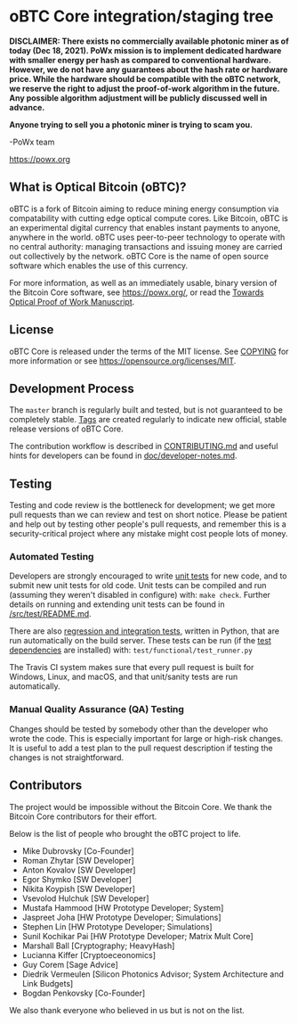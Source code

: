 oBTC Core integration/staging tree
=====================================

**DISCLAIMER: There exists no commercially available photonic miner
as of today (Dec 18, 2021). PoWx mission is to implement dedicated hardware
with smaller energy per hash as compared to conventional hardware.
However, we do not have any guarantees about the hash rate or hardware price.
While the hardware should be compatible with the oBTC network,
we reserve the right to adjust the proof-of-work algorithm in the future.
Any possible algorithm adjustment will be publicly discussed well in advance.**

**Anyone trying to sell you a photonic miner is trying to scam you.**

-PoWx team

https://powx.org

What is Optical Bitcoin (oBTC)?
-------------------------------

oBTC is a fork of Bitcoin aiming to reduce mining energy consumption via compatability with cutting edge optical compute cores.  Like
Bitcoin, oBTC is an experimental digital currency that enables instant payments
to anyone, anywhere in the world. oBTC uses peer-to-peer technology to
operate with no central authority: managing transactions and issuing money are
carried out collectively by the network. oBTC Core is the name of open
source software which enables the use of this currency.

For more information, as well as an immediately usable, binary version of
the Bitcoin Core software, see https://powx.org/, or read the
[Towards Optical Proof of Work Manuscript](https://assets.pubpub.org/xi9h9rps/01581688887859.pdf).

License
-------

oBTC Core is released under the terms of the MIT license. See [COPYING](COPYING) for more
information or see https://opensource.org/licenses/MIT.

Development Process
-------------------

The `master` branch is regularly built and tested, but is not guaranteed to be
completely stable. [Tags](https://github.com/bitcoin/bitcoin/tags) are created
regularly to indicate new official, stable release versions of oBTC Core.

The contribution workflow is described in [CONTRIBUTING.md](CONTRIBUTING.md)
and useful hints for developers can be found in [doc/developer-notes.md](doc/developer-notes.md).

Testing
-------

Testing and code review is the bottleneck for development; we get more pull
requests than we can review and test on short notice. Please be patient and help out by testing
other people's pull requests, and remember this is a security-critical project where any mistake might cost people
lots of money.

### Automated Testing

Developers are strongly encouraged to write [unit tests](src/test/README.md) for new code, and to
submit new unit tests for old code. Unit tests can be compiled and run
(assuming they weren't disabled in configure) with: `make check`. Further details on running
and extending unit tests can be found in [/src/test/README.md](/src/test/README.md).

There are also [regression and integration tests](/test), written
in Python, that are run automatically on the build server.
These tests can be run (if the [test dependencies](/test) are installed) with: `test/functional/test_runner.py`

The Travis CI system makes sure that every pull request is built for Windows, Linux, and macOS, and that unit/sanity tests are run automatically.

### Manual Quality Assurance (QA) Testing

Changes should be tested by somebody other than the developer who wrote the
code. This is especially important for large or high-risk changes. It is useful
to add a test plan to the pull request description if testing the changes is
not straightforward.


Contributors
------------

The project would be impossible without the Bitcoin Core. We thank the Bitcoin
Core contributors for their effort.

Below is the list of people who brought the oBTC project to life.

* Mike Dubrovsky [Co-Founder]
* Roman Zhytar [SW Developer]
* Anton Kovalov [SW Developer]
* Egor Shymko [SW Developer]
* Nikita Koypish [SW Developer]
* Vsevolod Hulchuk [SW Developer]
* Mustafa Hammood [HW Prototype Developer; System]
* Jaspreet Joha [HW Prototype Developer; Simulations]
* Stephen Lin [HW Prototype Developer; Simulations]
* Sunil Kochikar Pai [HW Prototype Developer; Matrix Mult Core]
* Marshall Ball [Cryptography; HeavyHash]
* Lucianna Kiffer [Cryptoeceonomics]
* Guy Corem [Sage Advice]
* Diedrik Vermeulen [Silicon Photonics Advisor; System Architecture and Link Budgets]
* Bogdan Penkovsky [Co-Founder]

We also thank everyone who believed in us but is not on the list.
